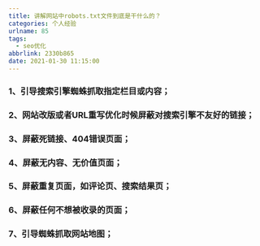 ```yaml
---
title: 讲解网站中robots.txt文件到底是干什么的？
categories: 个人经验
urlname: 85
tags:
  - seo优化
abbrlink: 2330b865
date: 2021-01-30 11:15:00
---
```

### 1、引导搜索引擎蜘蛛抓取指定栏目或内容；
### 2、网站改版或者URL重写优化时候屏蔽对搜索引擎不友好的链接；

### 3、屏蔽死链接、404错误页面；

### 4、屏蔽无内容、无价值页面；

### 5、屏蔽重复页面，如评论页、搜索结果页；

### 6、屏蔽任何不想被收录的页面；

### 7、引导蜘蛛抓取网站地图；